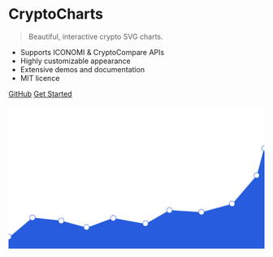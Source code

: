 <!--![logo](_media/icon.svg)-->

# CryptoCharts

> Beautiful, interactive crypto SVG charts.

- Supports ICONOMI & CryptoCompare APIs
- Highly customizable appearance
- Extensive demos and documentation
- MIT licence

[GitHub](https://github.com/ICNHodler/CryptoCharts)
[Get Started](#crypto-charts)

![](media/bg.png)
